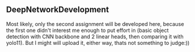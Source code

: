 ## DeepNetworkDevelopment

Most likely, only the second assignment will be developed here, because the first one didn't interest me enough to put effort in (basic object detection with CNN backbone and 2 linear heads, then comparing it with yolo11). But I might will upload it, either way, thats not something to judge:))